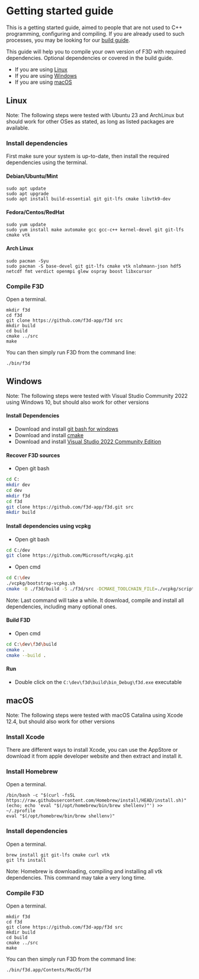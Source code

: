 # Getting started guide

This is a getting started guide, aimed to people that are not used
to C++ programming, configuring and compiling. If you are already used
to such processes, you may be looking for our [build guide](BUILD.md).

This guide will help you to compile your own version of F3D with required dependencies.
Optional dependencies or covered in the build guide.

 - If you are using [Linux](#linux)
 - If you are using [Windows](#windows)
 - If you are using [macOS](#macos)

## Linux

Note: The following steps were tested with Ubuntu 23 and ArchLinux but
should work for other OSes as stated, as long as listed packages are available.

### Install dependencies

First make sure your system is up-to-date,
then install the required dependencies using the terminal.

#### Debian/Ubuntu/Mint

```
sudo apt update
sudo apt upgrade
sudo apt install build-essential git git-lfs cmake libvtk9-dev
```

#### Fedora/Centos/RedHat

```
sudo yum update
sudo yum install make automake gcc gcc-c++ kernel-devel git git-lfs cmake vtk
```

#### Arch Linux

```
sudo pacman -Syu
sudo pacman -S base-devel git git-lfs cmake vtk nlohmann-json hdf5 netcdf fmt verdict openmpi glew ospray boost libxcursor
```

### Compile F3D

Open a terminal.

```
mkdir f3d
cd f3d
git clone https://github.com/f3d-app/f3d src
mkdir build
cd build
cmake ../src
make
```

You can then simply run F3D from the command line:

```
./bin/f3d
```

## Windows

Note: The following steps were tested with Visual Studio Community 2022 using Windows 10, but should also work for other versions

#### Install Dependencies
 * Download and install [git bash for windows][gitforwindows]
 * Download and install [cmake][cmake-download]
 * Download and install [Visual Studio 2022 Community Edition][visual-studio]

#### Recover F3D sources

 * Open git bash

```sh
cd C:
mkdir dev
cd dev
mkdir f3d
cd f3d
git clone https://github.com/f3d-app/f3d.git src
mkdir build
```

#### Install dependencies using vcpkg

 * Open git bash

```sh
cd C:/dev
git clone https://github.com/Microsoft/vcpkg.git
```

 * Open cmd

```sh
cd C:\dev
./vcpkg/bootstrap-vcpkg.sh
cmake -B ./f3d/build -S ./f3d/src -DCMAKE_TOOLCHAIN_FILE=./vcpkg/scripts/buildsystems/vcpkg.cmake 
```

Note: Last command will take a while. It download, compile and install all dependencies, including
many optional ones.

#### Build F3D

 * Open cmd

```sh
cd C:\dev\f3d\build
cmake .
cmake --build .
```

#### Run

 * Double click on the `C:\dev\f3d\build\bin_Debug\f3d.exe` executable

## macOS

Note: The following steps were tested with macOS Catalina using Xcode 12.4, but should also work for other versions

### Install Xcode

There are different ways to install Xcode, you can use the AppStore or download it
from apple developer website and then extract and install it.

### Install Homebrew

Open a terminal.

```
/bin/bash -c "$(curl -fsSL https://raw.githubusercontent.com/Homebrew/install/HEAD/install.sh)"
(echo; echo 'eval "$(/opt/homebrew/bin/brew shellenv)"') >> ~/.zprofile
eval "$(/opt/homebrew/bin/brew shellenv)"
```

### Install dependencies

Open a terminal.

```
brew install git git-lfs cmake curl vtk
git lfs install
```

Note: Homebrew is downloading, compiling and installing all vtk dependencies.
This command may take a very long time.

### Compile F3D

Open a terminal.

```
mkdir f3d
cd f3d
git clone https://github.com/f3d-app/f3d src
mkdir build
cd build
cmake ../src
make
```

You can then simply run F3D from the command line:

```
./bin/f3d.app/Contents/MacOS/f3d
```

[cmake-download]: https://cmake.org/download
[gitforwindows]: https://gitforwindows.org/
[visual-studio]: https://visualstudio.microsoft.com/vs/community/ 
